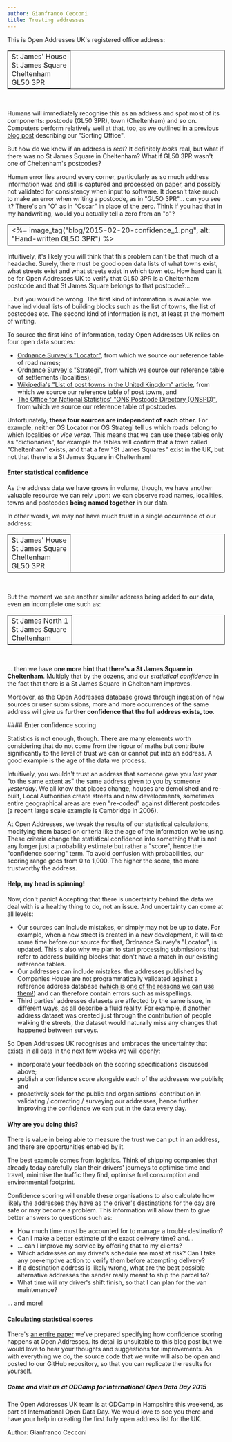 ```yaml
---
author: Gianfranco Cecconi
title: Trusting addresses
---
```


This is Open Addresses UK's registered office address:

<table cellpadding="5" cellspacing="5" border="1"><tr><td>
St James' House<br>
St James Square<br>
Cheltenham<br>
GL50 3PR
</td></tr></table>
<p>&nbsp;</p>

Humans will immediately recognise this as an address and spot most of its components: postcode (GL50 3PR), town (Cheltenham) and so on. Computers perform relatively well at that, too, as we outlined [in a previous blog post](https://openaddressesuk.org/blog/2015/01/23/give-our-sorting-office-a-try) describing our "Sorting Office".

But how do we know if an address is _real_? It definitely _looks_ real, but what if there was no St James Square in Cheltenham? What if GL50 3PR wasn't one of Cheltenham's postcodes?

Human error lies around every corner, particularly as so much address information was and still is captured and processed on paper, and possibly not validated for consistency when input to software. It doesn't take much to make an error when writing a postcode, as in "GL5O 3PR"... can you see it? There's an "O" as in "Oscar" in place of the zero. Think if you had that in my handwriting, would you actually tell a zero from an "o"?

<table cellpadding="5" cellspacing="5" border="1"><tr><td>
<%= image_tag("blog/2015-02-20-confidence_1.png", alt: "Hand-written GL5O 3PR") %>
</td></tr></table>

Intuitively, it's likely you will think that this problem can't be that much of a headache. Surely, there must be good open data lists of what towns exist, what streets exist and what streets exist in which town etc. How hard can it be for Open Addresses UK to verify that GL50 3PR is a Cheltenham postcode and that St James Square belongs to that postcode?...

... but you would be wrong. The first kind of information is available: we have individual lists of building blocks such as the list of towns, the list of postcodes etc. The second kind of information is not, at least at the moment of writing.

To source the first kind of information, today Open Addresses UK relies on four open data sources:

- [Ordnance Survey's "Locator"](http://www.ordnancesurvey.co.uk/business-and-government/products/os-locator.html), from which we source our reference table of road names;
- [Ordnance Survey's "Strategi"](http://www.ordnancesurvey.co.uk/business-and-government/products/strategi.html), from which we source our reference table of settlements (localities);
- [Wikipedia's "List of post towns in the United Kingdom" article](http://en.wikipedia.org/wiki/List_of_post_towns_in_the_United_Kingdom), from which we source our reference table of post towns, and
- [The Office for National Statistics' "ONS Postcode Directory (ONSPD)"](http://www.ons.gov.uk/ons/guide-method/geography/products/postcode-directories/-nspp-/index.html), from which we source our reference table of postcodes.

Unfortunately, **these four sources are independent of each other**. For example, neither OS Locator nor OS Strategi tell us which roads belong to which localities or _vice versa_. This means that we can use these tables only as "dictionaries", for example the tables will confirm that a town called "Cheltenham" exists, and that a few "St James Squares" exist in the UK, but not that there is a St James Square in Cheltenham!

#### Enter statistical confidence

As the address data we have grows in volume, though, we have another valuable resource we can rely upon: we can observe road names, localities, towns and postcodes **being named together** in our data.

In other words, we may not have much trust in a single occurrence of our address:

<table cellpadding="5" cellspacing="5" border="1"><tr><td>
St James' House<br>
St James Square<br>
Cheltenham<br>
GL50 3PR
</td></tr></table>
<p>&nbsp;</p>

But the moment we see another similar address being added to our data, even an incomplete one such as:

<table cellpadding="5" cellspacing="5" border="1"><tr><td>
St James North 1<br>
St James Square<br>
Cheltenham
</td></tr></table>
<p>&nbsp;</p>

... then we have **one more hint that there's a St James Square in Cheltenham**. Multiply that by the dozens, and our _statistical confidence_ in the fact that there is a St James Square in Cheltenham improves.

Moreover, as the Open Addresses database grows through ingestion of new sources or user submissions, more and more occurrences of the same address will give us **further confidence that the full address exists, too**.

#### Enter confidence scoring

Statistics is not enough, though. There are many elements worth considering that do not come from the rigour of maths but contribute significantly to the level of trust we can or cannot put into an address. A good example is the age of the data we process.

Intuitively, you wouldn't trust an address that someone gave you _last year_ "to the same extent as" the same address given to you by someone _yesterday_. We all know that places change, houses are demolished and re-built, Local Authorities create streets and new developments, sometimes entire geographical areas are even "re-coded" against different postcodes (a recent large scale example is Cambridge in 2006).

At Open Addresses, we tweak the results of our statistical calculations, modifying them based on criteria like the age of the information we're using. These criteria change the statistical confidence into something that is not any longer just a probability estimate but rather a "score", hence the "confidence scoring" term. To avoid confusion with probabilities, our scoring range goes from 0 to 1,000. The higher the score, the more trustworthy the address.

#### Help, my head is spinning!

Now, don't panic! Accepting that there is uncertainty behind the data we deal with is a healthy thing to do, not an issue. And uncertainty can come at all levels:

- Our sources can include mistakes, or simply may not be up to date. For example, when a new street is created in a new development, it will take some time before our source for that, Ordnance Survey's "Locator", is updated. This is also why we plan to start processing submissions that refer to address building blocks that don't have a match in our existing reference tables.
- Our addresses can include mistakes: the addresses published by Companies House are not programmatically validated against a reference address database ([which is one of the reasons we can use them!](https://openaddressesuk.org/blog/2015/01/26/making-address-data-safe)) and can therefore contain errors such as misspellings.
- Third parties' addresses datasets are affected by the same issue, in different ways, as all describe a fluid reality. For example, if another address dataset was created just through the contribution of people walking the streets, the dataset would naturally miss any changes that happened between surveys.

So Open Addresses UK recognises and embraces the uncertainty that exists in all data In the next few weeks we will openly:

- incorporate your feedback on the scoring specifications discussed above;
- publish a confidence score alongside each of the addresses we publish; and
- proactively seek for the public and organisations' contribution in validating / correcting / surveying our addresses, hence further improving the confidence we can put in the data every day.

#### Why are you doing this?

There is value in being able to measure the trust we can put in an address, and there are opportunities enabled by it.

The best example comes from logistics. Think of shipping companies that already today carefully plan their drivers' journeys to optimise time and travel, minimise the traffic they find, optimise fuel consumption and environmental footprint.

Confidence scoring will enable these organisations to also calculate how likely the addresses they have as the driver's destinations for the day are safe or may become a problem. This information will allow them to give better answers to questions such as:

- How much time must be accounted for to manage a trouble destination?
- Can I make a better estimate of the exact delivery time? and...
- ...  can I improve my service by offering that to my clients?
- Which addresses on my driver's schedule are most at risk? Can I take any pre-emptive action to verify them before attempting delivery?
- If a destination address is likely wrong, what are the best possible alternative addresses the sender really meant to ship the parcel to?
- What time will my driver's shift finish, so that I can plan for the van maintenance?  

... and more!

#### Calculating statistical scores

There's [an entire paper](https://docs.google.com/a/openaddress.es/document/d/1955JNRhDGMckIRObgS-9cEduY5p6cX6fKMjY-peSE8Q/edit) we've prepared specifying how confidence scoring happens at Open Addresses. Its detail is unsuitable to this blog post but we would love to hear your thoughts and suggestions for improvements. As with everything we do, the source code that we write will also be open and posted to our GitHub repository, so that you can replicate the results for yourself.

##### Come and visit us at ODCamp for International Open Data Day 2015

The Open Addresses UK team is at ODCamp in Hampshire this weekend, as part of International Open Data Day. We would love to see you there and have your help in creating the first fully open address list for the UK.

Author: Gianfranco Cecconi
